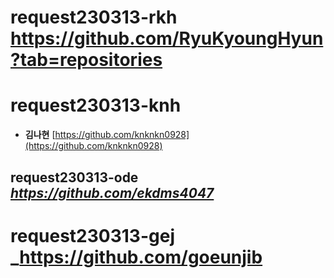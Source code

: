 # request230313-rkh <https://github.com/RyuKyoungHyun?tab=repositories>
# request230313-knh
* **김나현** [https://github.com/knknkn0928](https://github.com/knknkn0928)
## request230313-ode _https://github.com/ekdms4047_
# request230313-gej _https://github.com/goeunjib